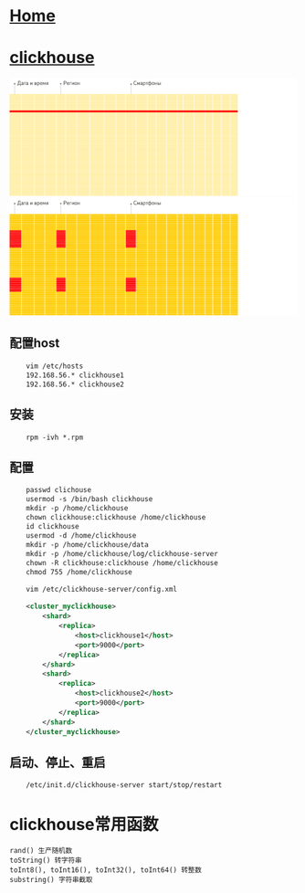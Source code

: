 # [Home](../README.md)
# [clickhouse](https://clickhouse.tech/docs/zh/)
![clickhouse](../images/clickhouse1.webp)
![clickhouse](../images/clickhouse.webp)
## 配置host
```shell
	vim /etc/hosts
	192.168.56.* clickhouse1
	192.168.56.* clickhouse2
```
## 安装
```shell
	rpm -ivh *.rpm
```
## 配置
```shell
	passwd clichouse
	usermod -s /bin/bash clickhouse
	mkdir -p /home/clickhouse
	chown clickhouse:clickhouse /home/clickhouse
	id clickhouse
	usermod -d /home/clickhouse
	mkdir -p /home/clickhouse/data
	mkdir -p /home/clickhouse/log/clickhouse-server
	chown -R clickhouse:clickhouse /home/clickhouse
	chmod 755 /home/clickhouse
```
```shell
	vim /etc/clickhouse-server/config.xml
```
```xml
	<cluster_myclickhouse>
	    <shard>
	        <replica>
	            <host>clickhouse1</host>
	            <port>9000</port>
	        </replica>
	    </shard>
	    <shard>
	        <replica>
	            <host>clickhouse2</host>
	            <port>9000</port>
	        </replica>
	    </shard>
	</cluster_myclickhouse>
```
## 启动、停止、重启
```shell
	/etc/init.d/clickhouse-server start/stop/restart
```

# clickhouse常用函数
	rand() 生产随机数
	toString() 转字符串
	toInt8(), toInt16(), toInt32(), toInt64() 转整数
	substring() 字符串截取
